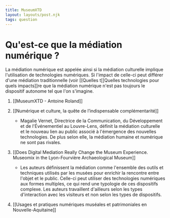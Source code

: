 ```yaml
---
title: MuseumXTD
layout: layouts/post.njk
tags: question
---
```

# Qu'est-ce que la médiation numérique ?

La médiation numérique est appelée ainsi si la médiation culturelle implique l'utilisation de technologies numériques. Si l'impact de celle-ci peut différer d'une médiation traditionnelle (voir [[Quelles t[[Quelles technologies pour quels impacts]]re que la médiation numérique n'est pas toujours le dispositif autonome tel que l'on s'imagine. 

1. [[MuseumXTD - Antoine Roland]]
2. [[Numérique et culture, la quête de l’indispensable complémentarité]]
	- Magalie Vernet, Directrice de la Communication, du Développement et de l'Événementiel au Louvre-Lens, définit la médiation culturelle et le nouveau lien au public associé à l'émergence des nouvelles technologies. De plus selon elle, la médiation humaine et numérique ne sont pas rivales. 

2. [[Does Digital Mediation Really Change the Museum Experience. Museomix in the Lyon-Fourvière Archaeological Museum]]
	- Les auteurs définissent la médiation comme l'ensemble des outils et techniques utilisés par les musées pour enrichir la rencontre entre l'objet et le public. Celle-ci peut utiliser des technologies numériques aux formes multiples, ce qui rend une typologie de ces dispositifs complexe. Les auteurs travaillent d'ailleurs selon les types d'interaction avec les visiteurs et non selon les types de dispositifs.  

3. [[Usages et pratiques numériques muséales et patrimoniales en Nouvelle-Aquitaine]]


